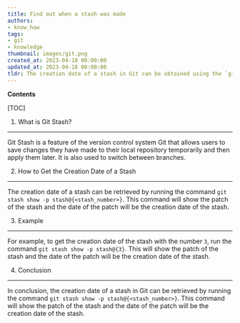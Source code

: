```yaml
---
title: Find out when a stash was made
authors:
- know_how
tags:
- git
- knowledge
thumbnail: images/git.png
created_at: 2023-04-18 00:00:00
updated_at: 2023-04-18 00:00:00
tldr: The creation date of a stash in Git can be obtained using the `git stash show -p` command.
---
```


**Contents**

[TOC]

1. What is Git Stash?
----------------
Git Stash is a feature of the version control system Git that allows users to save changes they have made to their local repository temporarily and then apply them later. It is also used to switch between branches.

2. How to Get the Creation Date of a Stash
----------------
The creation date of a stash can be retrieved by running the command `git stash show -p stash@{<stash_number>}`. This command will show the patch of the stash and the date of the patch will be the creation date of the stash.

3. Example
----------------
For example, to get the creation date of the stash with the number `3`, run the command `git stash show -p stash@{3}`. This will show the patch of the stash and the date of the patch will be the creation date of the stash.

4. Conclusion
----------------
In conclusion, the creation date of a stash in Git can be retrieved by running the command `git stash show -p stash@{<stash_number>}`. This command will show the patch of the stash and the date of the patch will be the creation date of the stash.
